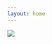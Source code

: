 ```yaml
---
layout: home
---
```


<img src="{{ site.static_url }}/midjourney/f9bdd2c4-ec1e-4e82-995f-3d37be34d615_MJAdams_the_depictionofmadnessinthehistoryofart.png"/>